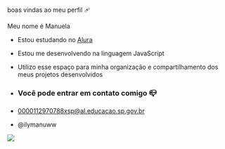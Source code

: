  boas vindas ao meu perfil 🩹

Meu nome é Manuela 

- Estou estudando no [Alura](https://www.alura.com.br)
- Estou me desenvolvendo na linguagem JavaScript
- Utilizo esse espaço para minha organização e compartilhamento dos meus projetos desenvolvidos

- ### Você pode entrar em contato comigo 📪

- 0000112970788xsp@al.educacao.sp.gov.br

- @ilymanuww

![](https://media1.tenor.com/m/4PsRac2bX5cAAAAC/jenna-ortega-nodding.gif)
